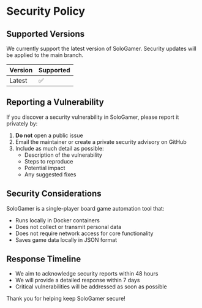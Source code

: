 # Security Policy

## Supported Versions

We currently support the latest version of SoloGamer. Security updates will be applied to the main branch.

| Version | Supported          |
| ------- | ------------------ |
| Latest  | :white_check_mark: |

## Reporting a Vulnerability

If you discover a security vulnerability in SoloGamer, please report it privately by:

1. **Do not** open a public issue
2. Email the maintainer or create a private security advisory on GitHub
3. Include as much detail as possible:
   - Description of the vulnerability
   - Steps to reproduce
   - Potential impact
   - Any suggested fixes

## Security Considerations

SoloGamer is a single-player board game automation tool that:
- Runs locally in Docker containers
- Does not collect or transmit personal data
- Does not require network access for core functionality
- Saves game data locally in JSON format

## Response Timeline

- We aim to acknowledge security reports within 48 hours
- We will provide a detailed response within 7 days
- Critical vulnerabilities will be addressed as soon as possible

Thank you for helping keep SoloGamer secure!